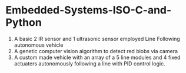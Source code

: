 # Embedded-Systems-ISO-C-and-Python

1. A basic 2 IR sensor and 1 ultrasonic sensor employed Line Following autonomous vehicle 
2. A genetic computer vision algorithm to detect red blobs via camera 
3. A custom made vehicle with an array of a 5 line modules and 4 fixed actuaters autonomously following a line with PID control logic.
